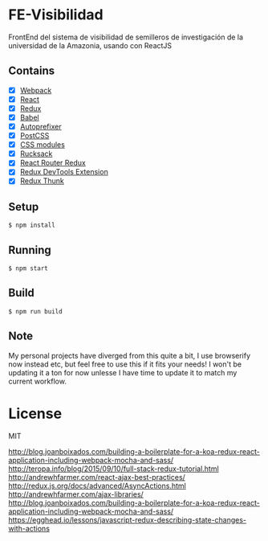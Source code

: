 # FE-Visibilidad
FrontEnd del sistema de visibilidad de semilleros de investigación de la universidad de la Amazonia, usando con ReactJS

## Contains

- [x] [Webpack](https://webpack.github.io)
- [x] [React](https://facebook.github.io/react/)
- [x] [Redux](https://github.com/reactjs/redux)
- [x] [Babel](https://babeljs.io/)
- [x] [Autoprefixer](https://github.com/postcss/autoprefixer)
- [x] [PostCSS](https://github.com/postcss/postcss)
- [x] [CSS modules](https://github.com/outpunk/postcss-modules)
- [x] [Rucksack](http://simplaio.github.io/rucksack/docs)
- [x] [React Router Redux](https://github.com/reactjs/react-router-redux)
- [x] [Redux DevTools Extension](https://github.com/zalmoxisus/redux-devtools-extension)
- [x] [Redux Thunk](https://github.com/gaearon/redux-thunk)

## Setup

```
$ npm install
```

## Running

```
$ npm start
```

## Build

```
$ npm run build
```

## Note

My personal projects have diverged from this quite a bit, I use browserify now instead etc, but feel free to use this if it fits your needs! I won't be updating it a ton for now unlesse I have time to update it to match my current workflow.

# License

MIT


http://blog.joanboixados.com/building-a-boilerplate-for-a-koa-redux-react-application-including-webpack-mocha-and-sass/
http://teropa.info/blog/2015/09/10/full-stack-redux-tutorial.html
http://andrewhfarmer.com/react-ajax-best-practices/
http://redux.js.org/docs/advanced/AsyncActions.html
http://andrewhfarmer.com/ajax-libraries/
http://blog.joanboixados.com/building-a-boilerplate-for-a-koa-redux-react-application-including-webpack-mocha-and-sass/
https://egghead.io/lessons/javascript-redux-describing-state-changes-with-actions